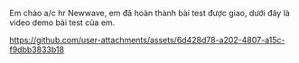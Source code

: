 Em chào a/c hr Newwave, em đã hoàn thành bài test được giao, dưới đây là video demo bài test của em.


https://github.com/user-attachments/assets/6d428d78-a202-4807-a15c-f9dbb3833b18

